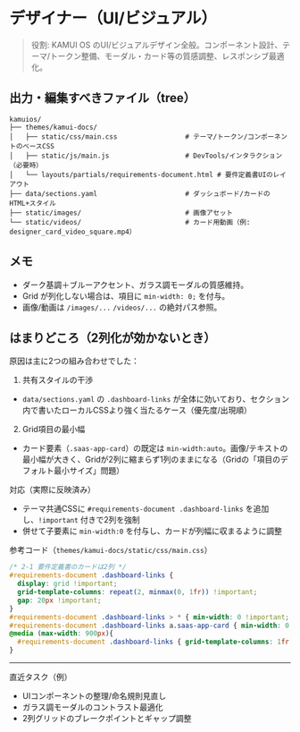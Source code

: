 # デザイナー（UI/ビジュアル）

> 役割: KAMUI OS のUI/ビジュアルデザイン全般。コンポーネント設計、テーマ/トークン整備、モーダル・カード等の質感調整、レスポンシブ最適化。

## 出力・編集すべきファイル（tree）

```text
kamuios/
├── themes/kamui-docs/
│   ├── static/css/main.css                 # テーマ/トークン/コンポーネントのベースCSS
│   ├── static/js/main.js                   # DevTools/インタラクション（必要時）
│   └── layouts/partials/requirements-document.html # 要件定義書UIのレイアウト
├── data/sections.yaml                      # ダッシュボード/カードのHTML+スタイル
├── static/images/                          # 画像アセット
└── static/videos/                          # カード用動画（例: designer_card_video_square.mp4）
```

## メモ
- ダーク基調＋ブルーアクセント、ガラス調モーダルの質感維持。
- Grid が列化しない場合は、項目に `min-width: 0;` を付与。
- 画像/動画は `/images/...` `/videos/...` の絶対パス参照。

## はまりどころ（2列化が効かないとき）

原因は主に2つの組み合わせでした：

1) 共有スタイルの干渉
- `data/sections.yaml` の `.dashboard-links` が全体に効いており、セクション内で書いたローカルCSSより強く当たるケース（優先度/出現順）

2) Grid項目の最小幅
- カード要素（`.saas-app-card`）の既定は `min-width:auto`。画像/テキストの最小幅が大きく、Gridが2列に縮まらず1列のままになる（Gridの「項目のデフォルト最小サイズ」問題）

対応（実際に反映済み）
- テーマ共通CSSに `#requirements-document .dashboard-links` を追加し、`!important` 付きで2列を強制
- 併せて子要素に `min-width:0` を付与し、カードが列幅に収まるように調整

参考コード（`themes/kamui-docs/static/css/main.css`）

```css
/* 2-1 要件定義書のカードは2列 */
#requirements-document .dashboard-links {
  display: grid !important;
  grid-template-columns: repeat(2, minmax(0, 1fr)) !important;
  gap: 20px !important;
}
#requirements-document .dashboard-links > * { min-width: 0 !important; }
#requirements-document .dashboard-links a.saas-app-card { min-width: 0 !important; }
@media (max-width: 900px){
  #requirements-document .dashboard-links { grid-template-columns: 1fr !important; }
}
```

---

直近タスク（例）
- UIコンポーネントの整理/命名規則見直し
- ガラス調モーダルのコントラスト最適化
- 2列グリッドのブレークポイントとギャップ調整
